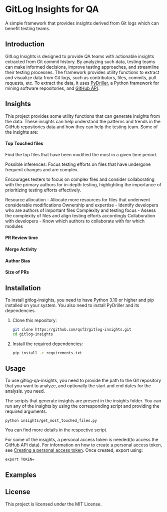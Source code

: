 # GitLog Insights for QA
A simple framework that provides insights derived from Git logs which can benefit testing teams. 

## Introduction

GitLog Insights is designed to provide QA teams with actionable insights extracted from Git commit history. By analyzing such data, testing teams can make informed decisions, improve testing approaches, and streamline their testing processes. The framework provides utility functions to extract and visualize data from Git logs, such as contributors, files, commits, pull requests, etc. To extract the data, it uses [PyDriller](https://github.com/ishepard/pydriller), a Python framework for mining software repositories, and [GitHub API](https://docs.github.com/en/rest/guides/getting-started-with-the-rest-api?apiVersion=2022-11-28).

## Insights

This project provides some utility functions that can generate insights from the data. These insights can help understand the patterns and trends in the GitHub repositories data and how they can help the testing team. Some of the insights are:

#### Top Touched files

Find the top files that have been modified the most in a given time period.

Possible inferences:
Focus testing efforts on files that have undergone frequent changes and are complex.

Encourages testers to focus on complex files and consider collaborating with the primary authors for in-depth testing, highlighting the importance of prioritizing testing efforts effectively.

Resource allocation - Allocate more resources for files that underwent considerable modifications
Ownership and expertise - Identify developers who are authors of important files
Complexity and testing focus - Assess the complexity of files and align testing efforts accordingly
Collaboration with developers - Know which authors to collaborate with for which modules


#### PR Review time

#### Merge Activity

#### Author Bias

#### Size of PRs


## Installation
To install gitlog-insights, you need to have Python 3.10 or higher and pip installed on your system. You also need to install PyDriller and its dependencies. 

1. Clone this repository:
   ```sh
   git clone https://github.com/qxf2/gitlog-insights.git
   cd gitlog-insights

2. Install the required dependencies:
   ```sh
   pip install -r requirements.txt

## Usage
To use gitlog-qa-insights, you need to provide the path to the Git repository that you want to analyze, and optionally the start and end dates for the analysis. you need. 

The scripts that generate insights are present in the insights folder. You can run any of the insights by using the corresponding script and providing the required arguments.
```
python insights/get_most_touched_files.py
```
You can find more details in the respective script.

For some of the insights, a personal access token is needed(to access the GitHub API data). For information on how to create a personal access token, see [Creating a personal access token](https://docs.github.com/en/authentication/keeping-your-account-and-data-secure/managing-your-personal-access-tokens#creating-a-fine-grained-personal-access-token). Once created, export using: 
```
export TOKEN=
```

## Examples



## License
This project is licensed under the MIT License.
